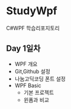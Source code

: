 # StudyWpf
C#WPF 학습리포지토리

## Day 1일차
- WPF 개요
- Git,Github 설정
- 나눔고딕코딩 폰트 설정
- WPF Basic
  - 기본 프로젝트
  - 윈폼과 비교
